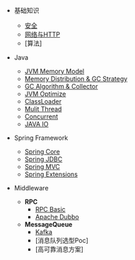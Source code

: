 * 基础知识
    * [安全](basic/security.md)
    * [网络与HTTP](basic/network_http.md)
    * [算法]

* Java
    * [JVM Memory Model](java/jvm_memory_model.md)
    * [Memory Distribution & GC Strategy](java/jvm_distribution_strategy.md)
    * [GC Algorithm & Collector](java/jvm_gc.md)
    * [JVM Optimize](java/jvm_optimize.md)
    * [ClassLoader](java/classloader.md)
    * [Mulit Thread](java/mulit_thread.md)
    * [Concurrent](java/concurrent.md)
    * [JAVA IO](java/java_io.md)

* Spring Framework
    * [Spring Core](springframework/spring_core.md)
    * [Spring JDBC](springframework/spring_jdbc.md)
    * [Spring MVC](springframework/spring_mvc.md)
    * [Spring Extensions](springframework/spring_extensions.md)

* Middleware
    * **RPC**
        * [RPC Basic](middleware/rpc/rpc_basic.md)
        * [Apache Dubbo](middleware/rpc/apache_dubbo.md)
    * **MessageQueue**
        * [Kafka](middleware/message_queue/kafka.md)
        * [消息队列选型Poc]
        * [高可靠消息方案]
